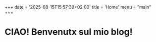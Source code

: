 +++
date = '2025-08-15T15:57:39+02:00'
title = 'Home'
menu = "main"
+++

# CIAO! Benvenutx sul mio blog!